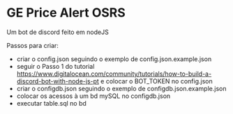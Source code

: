 # GE Price Alert OSRS

Um bot de discord feito em nodeJS

Passos para criar:
- criar o config.json seguindo o exemplo de config.json.example.json
- seguir o Passo 1 do tutorial https://www.digitalocean.com/community/tutorials/how-to-build-a-discord-bot-with-node-js-pt e colocar o BOT_TOKEN no config.json
- criar o configdb.json seguindo o exemplo de configdb.json.example.json
- colocar os acessos à um bd mySQL no configdb.json
- executar table.sql no bd
